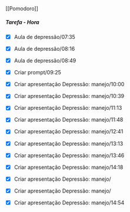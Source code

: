 [[Pomodoro]]
##### Tarefa - Hora
- [x] Aula de depressão/07:35
- [x] Aula de depressão/08:16
- [x] Aula de depressão/08:49  
- [x] Criar prompt/09:25
- [x] Criar apresentação Depressão: manejo/10:00
- [x] Criar apresentação Depressão: manejo/10:39
- [x] Criar apresentação Depressão: manejo/11:13
- [x] Criar apresentação Depressão: manejo/11:48
- [x]  Criar apresentação Depressão: manejo/12:41
- [x] Criar apresentação Depressão: manejo/13:13

- [x] Criar apresentação Depressão: manejo/13:46
- [x] Criar apresentação Depressão: manejo/14:18
- [x] Criar apresentação Depressão: manejo/
- [x] Criar apresentação Depressão: manejo/
- [x] Criar apresentação Depressão: manejo/14:54
